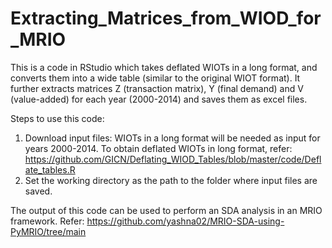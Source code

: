 # Extracting_Matrices_from_WIOD_for_MRIO
This is a code in RStudio which takes deflated WIOTs in a long format, and converts them into a wide table (similar to the original WIOT format). It further extracts matrices Z (transaction matrix), Y (final demand) and V (value-added) for each year (2000-2014) and saves them as excel files.

Steps to use this code:
1. Download input files: WIOTs in a long format will be needed as input for years 2000-2014. To obtain deflated WIOTs in long format, refer: https://github.com/GICN/Deflating_WIOD_Tables/blob/master/code/Deflate_tables.R
2. Set the working directory as the path to the folder where input files are saved.

The output of this code can be used to perform an SDA analysis in an MRIO framework. Refer: https://github.com/yashna02/MRIO-SDA-using-PyMRIO/tree/main

